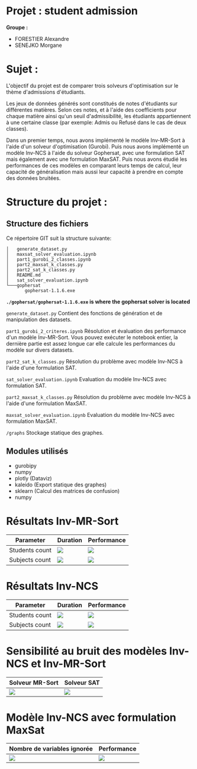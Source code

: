 # Projet : student admission

**Groupe :** 

- FORESTIER Alexandre
- SENEJKO Morgane

# Sujet :

L'objectif du projet est de comparer trois solveurs d'optimisation sur le thème d'admissions d'étudiants.

Les jeux de données générés sont constitués de notes d'étudiants sur différentes matières. Selon ces notes, et à l'aide des coefficients pour chaque matière ainsi qu'un seuil d'admissibilité, les étudiants appartiennent à une certaine classe (par exemple: Admis ou Refusé dans le cas de deux classes).

Dans un premier temps, nous avons implémenté le modèle Inv-MR-Sort à l'aide d'un solveur d'optimisation (Gurobi). Puis nous avons implémenté un modèle Inv-NCS à l'aide du solveur Gophersat, avec une formulation SAT mais également avec une formulation MaxSAT.
Puis nous avons étudié les performances de ces modèles en comparant leurs temps de calcul, leur capacité de généralisation mais aussi leur capacité à prendre en compte des données bruitées.


# Structure du projet :

## Structure des fichiers

Ce répertoire GIT suit la structure suivante:

```dir
│   generate_dataset.py
│   maxsat_solver_evaluation.ipynb
│   part1_gurobi_2_classes.ipynb
│   part2_maxsat_k_classes.py
│   part2_sat_k_classes.py
│   README.md
│   sat_solver_evaluation.ipynb
└───gophersat
       gophersat-1.1.6.exe
```

**`./gophersat/gophersat-1.1.6.exe` is where the gophersat solver is located**

`generate_dataset.py` Contient des fonctions de génération et de manipulation des datasets.

`part1_gurobi_2_criteres.ipynb` Résolution et évaluation des performance d'un modèle Inv-MR-Sort. Vous pouvez exécuter le notebook entier, la dernière partie est assez longue car elle calcule les performances du modèle sur divers datasets.

`part2_sat_k_classes.py` Résolution du problème avec modèle Inv-NCS à l'aide d'une formulation SAT.

`sat_solver_evaluation.ipynb` Evaluation du modèle Inv-NCS avec formulation SAT.

`part2_maxsat_k_classes.py` Résolution du problème avec modèle Inv-NCS à l'aide d'une formulation MaxSAT.

`maxsat_solver_evaluation.ipynb` Evaluation du modèle Inv-NCS avec formulation MaxSAT.

`/graphs` Stockage statique des graphes.


## Modules utilisés

- gurobipy
- numpy
- plotly (Dataviz)
- kaleido (Export statique des graphes)
- sklearn (Calcul des matrices de confusion)
- numpy

# Résultats Inv-MR-Sort 

| Parameter      | Duration                                 | Performance                          |
|----------------|------------------------------------------|--------------------------------------|
| Students count | ![](graphs/gurobi_duration_students.png) | ![](graphs/gurobi_perf_students.png) |
| Subjects count | ![](graphs/gurobi_duration_subjects.png) | ![](graphs/gurobi_perf_subjects.png) |



# Résultats Inv-NCS

| Parameter      | Duration                              | Performance                       |
|----------------|---------------------------------------|-----------------------------------|
| Students count | ![](graphs/sat_duration_students.png) | ![](graphs/sat_perf_students.png) |
| Subjects count | ![](graphs/sat_duration_subjects.png) | ![](graphs/sat_perf_subjects.png) |

# Sensibilité au bruit des modèles Inv-NCS et Inv-MR-Sort

| Solveur MR-Sort                   | Solveur SAT                       |
|-----------------------------------|-----------------------------------|
| ![](graphs/gurobi_perf_noise.png) | ![](graphs/sat_perf_noise.png)    |


# Modèle Inv-NCS avec formulation MaxSat

| Nombre de variables ignorée          | Performance                       |
|--------------------------------------|-----------------------------------|
| ![](graphs/maxsat_ignored_noise.png) | ![](graphs/maxsat_perf_noise.png) |

